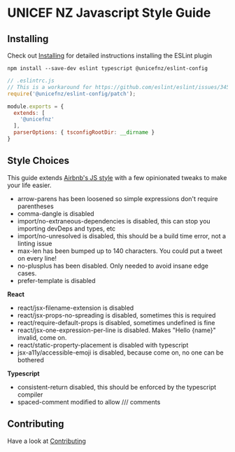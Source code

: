 # UNICEF NZ Javascript Style Guide

## Installing
Check out [Installing](/doc/installing.md) for detailed instructions installing the ESLint plugin
```shell script
npm install --save-dev eslint typescript @unicefnz/eslint-config
```

```js
// .eslintrc.js
// This is a workaround for https://github.com/eslint/eslint/issues/3458
require('@unicefnz/eslint-config/patch');

module.exports = {
  extends: [
    '@unicefnz'
  ],
  parserOptions: { tsconfigRootDir: __dirname }
}
```

## Style Choices
This guide extends [Airbnb's JS style](https://github.com/airbnb/javascript) with a few
opinionated tweaks to make your life easier.

- arrow-parens has been loosened so simple expressions don't require parentheses
- comma-dangle is disabled
- import/no-extraneous-dependencies is disabled, this can stop you importing devDeps and types, etc
- import/no-unresolved is disabled, this should be a build time error, not a linting issue
- max-len has been bumped up to 140 characters. You could put a tweet on every line!
- no-plusplus has been disabled. Only needed to avoid insane edge cases.
- prefer-template is disabled

**React**
- react/jsx-filename-extension is disabled
- react/jsx-props-no-spreading is disabled, sometimes this is required
- react/require-default-props is disabled, sometimes undefined is fine
- react/jsx-one-expression-per-line is disabled. Makes "Hello {name}" invalid, come on.
- react/static-property-placement is disabled with typescript
- jsx-a11y/accessible-emoji is disabled, because come on, no one can be bothered

**Typescript**
- consistent-return disabled, this should be enforced by the typescript compiler
- spaced-comment modified to allow /// comments

## Contributing
Have a look at [Contributing](/doc/contributing.md)
